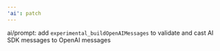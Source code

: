 ```yaml
---
'ai': patch
---
```


ai/prompt: add `experimental_buildOpenAIMessages` to validate and cast AI SDK messages to OpenAI messages
